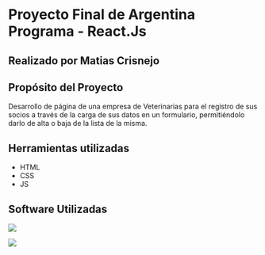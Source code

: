 # Proyecto Final de Argentina Programa - React.Js

## Realizado por Matias Crisnejo

## Propósito del Proyecto

Desarrollo de página de una empresa de Veterinarias para el registro de sus socios a través de la carga de sus datos en un formulario, permitiéndolo darlo de alta o baja de la lista de la misma. 

## Herramientas utilizadas
- HTML
- CSS
- JS

## Software Utilizadas
![](https://upload.wikimedia.org/wikipedia/commons/thumb/d/d9/Node.js_logo.svg/300px-Node.js_logo.svg.png)

![](https://upload.wikimedia.org/wikipedia/commons/thumb/9/9a/Visual_Studio_Code_1.35_icon.svg/120px-Visual_Studio_Code_1.35_icon.svg.png)
